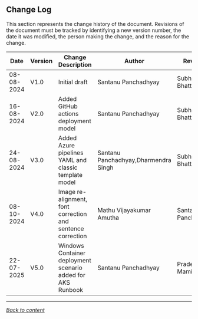 ﻿## Change Log

This section represents the change history of the document. Revisions of the document must be tracked by identifying a new version number, the date it was modified, the person making the change, and the reason for the change.

| **Date**     | **Version** | **Change Description**                                | **Author**                     | **Reviewer**                | **Approver**         |
|--------------|-------------|--------------------------------------------------------|--------------------------------|-----------------------------|-----------------------|
| 08-08-2024   | V1.0        | Initial draft                                          | Santanu Panchadhyay        | Subhra Bhattacharjee        |        |
| 16-08-2024  | V2.0        | Added GitHub actions deployment model | Santanu Panchadhyay        | Subhra Bhattacharjee        |           |
| 24-08-2024  | V3.0        | Added Azure pipelines YAML and classic template model | Santanu Panchadhyay,Dharmendra Singh        | Subhra Bhattacharjee        |           |
| 08-10-2024  | V4.0        | Image re-alignment, font correction and sentence correction | Mathu Vijayakumar Amutha        | Santanu Panchadhyay        |           |
| 22-07-2025  | V5.0        | Windows Container deployment scenario added for AKS Runbook | Santanu Panchadhyay        | Pradeep  Mamidi        |           |

---

[*Back to content*](README.md)
